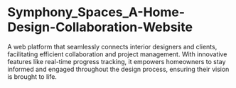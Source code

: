 # Symphony_Spaces_A-Home-Design-Collaboration-Website
A web platform that seamlessly connects interior designers and clients, facilitating efficient collaboration and project management. With innovative features like real-time progress tracking, it empowers homeowners to stay informed and engaged throughout the design process, ensuring their vision is brought to life.
